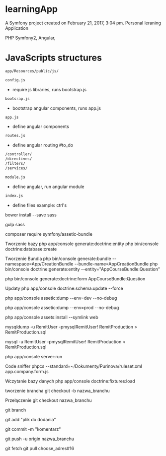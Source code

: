 learningApp
===========

A Symfony project created on February 21, 2017, 3:04 pm.
Personal leraning Application

PHP Symfony2, Angular,

JavaScripts structures
=================

```sh
app/Resources/public/js/
```
```sh
config.js
```
  - require js libraries, runs bootstrap.js
```sh
bootsrap.js
```
  - bootstrap angular components, runs app.js
```sh
app.js
```
  - define angular components
```sh
routes.js
```
  - define angular routing #to_do
```sh
/controller/
/directives/
/filters/
/services/
```
```sh
module.js
```
- define angular, run angular module
```sh
index.js 
```
- define files example: ctrl's






bower install --save sass

gulp sass

composer require symfony/assetic-bundle

Tworzenie bazy
php app/console generate:doctrine:entity
php bin/console doctrine:database:create

Tworzenie Bundla
php bin/console generate:bundle --namespace=App/CreationBundle --bundle-name=AppCreationBundle
php bin/console doctrine:generate:entity --entity="AppCourseBundle:Question"

php bin/console generate:doctrine:form AppCourseBundle:Question

Updaty
php app/console doctrine:schema:update --force

php app/console assetic:dump --env=dev --no-debug

php app/console assetic:dump --env=prod --no-debug

php app/console assets:install --symlink web


mysqldump -u RemitUser -pmysqlRemitUser! RemitProduction > RemitProduction.sql

mysql -u RemitUser -pmysqlRemitUser! RemitProduction < RemitProduction.sql

php app/console server:run

Code sniffer
phpcs --standard=~/Dokumenty/Purinova/ruleset.xml app.company.form.js

Wczytanie bazy danych
php app/console doctrine:fixtures:load

tworzenie brancha
git checkout -b nazwa_branchu

Przełączenie
git checkout nazwa_branchu

git branch 

git add "plik do dodania"

git commit -m "komentarz"

git push -u origin nazwa_branchu

git fetch
git pull
choose_adres#16
